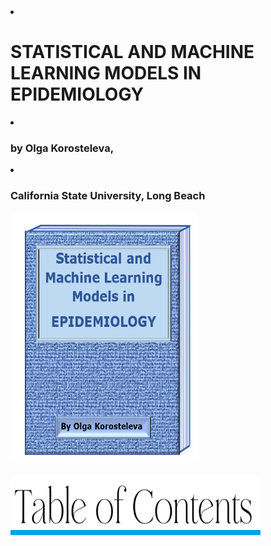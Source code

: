 <html>
 <div>
 <li></li><h1>STATISTICAL AND MACHINE LEARNING MODELS IN EPIDEMIOLOGY</h1></li>
  <li></li><h3>by Olga Korosteleva,</h3></li>
  <li></li><h3>California State University, Long Beach</h3></li>
 </div>
   <div>
  <img src="cover.png" style="width:300px;height:400px;"> 
  </div>
  <br>
     <img src="toc.png" style="width:400px;height:100px;"> 
</html>
